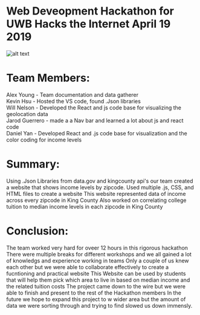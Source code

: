 # Web Deveopment Hackathon for UWB Hacks the Internet April 19 2019
![alt text](https://github.com/mkhsu/uwbhacks-2019/raw/master/Screen%20Shot%202019-04-19%20at%208.56.09%20PM.png "Income Levels by Zipcode in King County, Washington")
# Team Members:
Alex Young - Team documentation and data gatherer  
Kevin Hsu - Hosted the VS code, found .Json libraries  
Will Nelson - Developed the React and js code base for visualizing the geolocation data  
Jarod Guerrero - made a a Nav bar and learned a lot about js and react code  
Daniel Yan - Developed React and .js code base for visualization and the color coding for income levels  

# Summary:
Using .Json Libraries from data.gov and kingcounty api's our team created a website that shows income levels by zipcode.
Used multiple .js, CSS, and HTML files to create a website
This website represented data of income across every zipcode in King County
Also worked on correlating college tuition to median income levels in each zipcode in King County

# Conclusion:
The team worked very hard for oveer 12 hours in this rigorous hackathon
There were multiple breaks for different workshops and we all gained a lot of knowledgs and experience working in teams
Only a couple of us knew each other but we were able to collaborate effectively to create a fucntioning and practical website
This Website can be used by students that will help them pick which area to live in based on median income and the related tuition costs
The project came down to the wire but we were able to finish and present to the rest of the Hackathon members
In the future we hope to expand this project to w wider area but the amount of data we were sorting through and trying to find slowed us down immensly.


